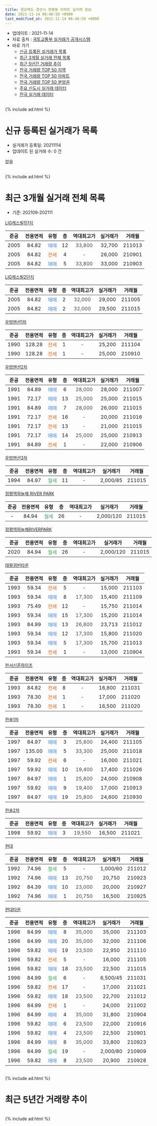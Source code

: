 ```yaml
---
title: 경상북도 경산시 정평동 아파트 실거래 정보
date: 2021-11-14 06:46:58 +0900
last_modified_at: 2021-11-14 06:46:58 +0900
---
```


* 업데이트 : 2021-11-14
* 자료 출처 : [국토교통부 실거래가 공개시스템](http://rt.molit.go.kr)
* 바로 가기
    * [신규 등록된 실거래가 목록](#신규-등록된-실거래가-목록)
    * [최근 3개월 실거래 전체 목록](#최근-3개월-실거래-전체-목록)
    * [최근 5년간 거래량 추이](#최근-5년간-거래량-추이)
    * [전국 거래량 TOP 50 지역](https://inasie.github.io/apt-trade-info/최근-3개월-전국에서-가장-거래가-많이-발생한-지역)
    * [전국 거래량 TOP 50 아파트](https://inasie.github.io/apt-trade-info/최근-3개월-전국에서-가장-거래가-많이-발생한-아파트)
    * [전국 거래량 TOP 50 분양권](https://inasie.github.io/apt-trade-info/최근-3개월-전국에서-가장-거래가-많이-발생한-분양권)
    * [주요 신도시 실거래 데이터](https://inasie.github.io/apt-trade-info/주요-신도시)
    * [전국 실거래 데이터](https://inasie.github.io/apt-trade-info/전국)
<br>
{% include ad.html %}
<br>

# 신규 등록된 실거래가 목록
* 실거래가 등록일: 20211114
* 업데이트 된 실거래 수: 0 건

없음

<br>
{% include ad.html %}
<br>

# 최근 3개월 실거래 전체 목록
* 기준: 202109-202111


[LIG캐스빌1단지](https://search.naver.com/search.naver?query=%EA%B2%BD%EC%83%81%EB%B6%81%EB%8F%84+%EA%B2%BD%EC%82%B0%EC%8B%9C+%EC%A0%95%ED%8F%89%EB%8F%99+LIG%EC%BA%90%EC%8A%A4%EB%B9%8C1%EB%8B%A8%EC%A7%80)

|준공|전용면적|유형|층|역대최고가|실거래가|거래월|
|:---:|:---:|:---:|:---:|:---:|:---:|:---:|
|2005|84.82|<span style="color:#4285f3">매매</span>|12|<span style="color:#444444">33,800</span>|32,700|211013|
|2005|84.82|<span style="color:#ff5a00">전세</span>|4|<span style="color:#444444">-</span>|26,000|210901|
|2005|84.82|<span style="color:#4285f3">매매</span>|5|<span style="color:#444444">33,800</span>|33,000|210903|

[LIG캐스빌2단지](https://search.naver.com/search.naver?query=%EA%B2%BD%EC%83%81%EB%B6%81%EB%8F%84+%EA%B2%BD%EC%82%B0%EC%8B%9C+%EC%A0%95%ED%8F%89%EB%8F%99+LIG%EC%BA%90%EC%8A%A4%EB%B9%8C2%EB%8B%A8%EC%A7%80)

|준공|전용면적|유형|층|역대최고가|실거래가|거래월|
|:---:|:---:|:---:|:---:|:---:|:---:|:---:|
|2005|84.82|<span style="color:#4285f3">매매</span>|2|<span style="color:#444444">32,000</span>|29,000|211005|
|2005|84.82|<span style="color:#4285f3">매매</span>|2|<span style="color:#444444">32,000</span>|29,500|211015|

[우방맨션1차](https://search.naver.com/search.naver?query=%EA%B2%BD%EC%83%81%EB%B6%81%EB%8F%84+%EA%B2%BD%EC%82%B0%EC%8B%9C+%EC%A0%95%ED%8F%89%EB%8F%99+%EC%9A%B0%EB%B0%A9%EB%A7%A8%EC%85%981%EC%B0%A8)

|준공|전용면적|유형|층|역대최고가|실거래가|거래월|
|:---:|:---:|:---:|:---:|:---:|:---:|:---:|
|1990|128.28|<span style="color:#ff5a00">전세</span>|1|<span style="color:#444444">-</span>|25,200|211104|
|1990|128.28|<span style="color:#ff5a00">전세</span>|1|<span style="color:#444444">-</span>|25,000|210910|

[우방맨션2차](https://search.naver.com/search.naver?query=%EA%B2%BD%EC%83%81%EB%B6%81%EB%8F%84+%EA%B2%BD%EC%82%B0%EC%8B%9C+%EC%A0%95%ED%8F%89%EB%8F%99+%EC%9A%B0%EB%B0%A9%EB%A7%A8%EC%85%982%EC%B0%A8)

|준공|전용면적|유형|층|역대최고가|실거래가|거래월|
|:---:|:---:|:---:|:---:|:---:|:---:|:---:|
|1991|84.89|<span style="color:#4285f3">매매</span>|6|<span style="color:#444444">28,000</span>|28,000|211007|
|1991|72.17|<span style="color:#4285f3">매매</span>|13|<span style="color:#444444">25,000</span>|25,000|211015|
|1991|84.89|<span style="color:#4285f3">매매</span>|7|<span style="color:#444444">28,000</span>|26,000|211015|
|1991|72.17|<span style="color:#ff5a00">전세</span>|16|<span style="color:#444444">-</span>|20,000|211016|
|1991|72.17|<span style="color:#ff5a00">전세</span>|13|<span style="color:#444444">-</span>|21,000|211015|
|1991|72.17|<span style="color:#4285f3">매매</span>|14|<span style="color:#444444">25,000</span>|25,000|210913|
|1991|84.89|<span style="color:#ff5a00">전세</span>|1|<span style="color:#444444">-</span>|22,000|210906|

[우방맨션3차](https://search.naver.com/search.naver?query=%EA%B2%BD%EC%83%81%EB%B6%81%EB%8F%84+%EA%B2%BD%EC%82%B0%EC%8B%9C+%EC%A0%95%ED%8F%89%EB%8F%99+%EC%9A%B0%EB%B0%A9%EB%A7%A8%EC%85%983%EC%B0%A8)

|준공|전용면적|유형|층|역대최고가|실거래가|거래월|
|:---:|:---:|:---:|:---:|:---:|:---:|:---:|
|1994|84.97|<span style="color:#34a853">월세</span>|11|<span style="color:#444444">-</span>|2,000/85|211015|

[정평역하늘채 RIVER PARK](https://search.naver.com/search.naver?query=%EA%B2%BD%EC%83%81%EB%B6%81%EB%8F%84+%EA%B2%BD%EC%82%B0%EC%8B%9C+%EC%A0%95%ED%8F%89%EB%8F%99+%EC%A0%95%ED%8F%89%EC%97%AD%ED%95%98%EB%8A%98%EC%B1%84+RIVER+PARK)

|준공|전용면적|유형|층|역대최고가|실거래가|거래월|
|:---:|:---:|:---:|:---:|:---:|:---:|:---:|
|-|84.94|<span style="color:#34a853">월세</span>|26|<span style="color:#444444">-</span>|2,000/120|211015|

[정평역하늘채RIVERPARK](https://search.naver.com/search.naver?query=%EA%B2%BD%EC%83%81%EB%B6%81%EB%8F%84+%EA%B2%BD%EC%82%B0%EC%8B%9C+%EC%A0%95%ED%8F%89%EB%8F%99+%EC%A0%95%ED%8F%89%EC%97%AD%ED%95%98%EB%8A%98%EC%B1%84RIVERPARK)

|준공|전용면적|유형|층|역대최고가|실거래가|거래월|
|:---:|:---:|:---:|:---:|:---:|:---:|:---:|
|2020|84.94|<span style="color:#34a853">월세</span>|26|<span style="color:#444444">-</span>|2,000/120|211015|

[태왕귀빈타운](https://search.naver.com/search.naver?query=%EA%B2%BD%EC%83%81%EB%B6%81%EB%8F%84+%EA%B2%BD%EC%82%B0%EC%8B%9C+%EC%A0%95%ED%8F%89%EB%8F%99+%ED%83%9C%EC%99%95%EA%B7%80%EB%B9%88%ED%83%80%EC%9A%B4)

|준공|전용면적|유형|층|역대최고가|실거래가|거래월|
|:---:|:---:|:---:|:---:|:---:|:---:|:---:|
|1993|59.34|<span style="color:#ff5a00">전세</span>|5|<span style="color:#444444">-</span>|15,000|211103|
|1993|59.34|<span style="color:#4285f3">매매</span>|8|<span style="color:#444444">17,300</span>|15,400|211109|
|1993|75.49|<span style="color:#ff5a00">전세</span>|12|<span style="color:#444444">-</span>|15,750|211014|
|1993|59.34|<span style="color:#4285f3">매매</span>|15|<span style="color:#444444">17,300</span>|15,200|211014|
|1993|84.99|<span style="color:#4285f3">매매</span>|13|<span style="color:#444444">26,800</span>|23,713|211012|
|1993|59.34|<span style="color:#4285f3">매매</span>|12|<span style="color:#444444">17,300</span>|15,800|211020|
|1993|59.34|<span style="color:#4285f3">매매</span>|5|<span style="color:#444444">17,300</span>|15,700|211013|
|1993|59.34|<span style="color:#ff5a00">전세</span>|1|<span style="color:#444444">-</span>|13,000|210904|

[한서신혼하이츠](https://search.naver.com/search.naver?query=%EA%B2%BD%EC%83%81%EB%B6%81%EB%8F%84+%EA%B2%BD%EC%82%B0%EC%8B%9C+%EC%A0%95%ED%8F%89%EB%8F%99+%ED%95%9C%EC%84%9C%EC%8B%A0%ED%98%BC%ED%95%98%EC%9D%B4%EC%B8%A0)

|준공|전용면적|유형|층|역대최고가|실거래가|거래월|
|:---:|:---:|:---:|:---:|:---:|:---:|:---:|
|1993|84.82|<span style="color:#ff5a00">전세</span>|8|<span style="color:#444444">-</span>|16,800|211031|
|1993|78.30|<span style="color:#ff5a00">전세</span>|1|<span style="color:#444444">-</span>|17,000|211020|
|1993|78.30|<span style="color:#ff5a00">전세</span>|1|<span style="color:#444444">-</span>|16,500|211020|

[한솔1차](https://search.naver.com/search.naver?query=%EA%B2%BD%EC%83%81%EB%B6%81%EB%8F%84+%EA%B2%BD%EC%82%B0%EC%8B%9C+%EC%A0%95%ED%8F%89%EB%8F%99+%ED%95%9C%EC%86%941%EC%B0%A8)

|준공|전용면적|유형|층|역대최고가|실거래가|거래월|
|:---:|:---:|:---:|:---:|:---:|:---:|:---:|
|1997|84.97|<span style="color:#4285f3">매매</span>|3|<span style="color:#444444">25,800</span>|24,400|211105|
|1997|135.00|<span style="color:#4285f3">매매</span>|5|<span style="color:#444444">33,300</span>|25,000|211018|
|1997|59.92|<span style="color:#ff5a00">전세</span>|6|<span style="color:#444444">-</span>|16,000|211021|
|1997|59.92|<span style="color:#4285f3">매매</span>|10|<span style="color:#444444">19,400</span>|17,400|211026|
|1997|84.97|<span style="color:#4285f3">매매</span>|1|<span style="color:#444444">25,800</span>|24,000|210908|
|1997|59.92|<span style="color:#4285f3">매매</span>|9|<span style="color:#444444">19,400</span>|17,000|210913|
|1997|84.97|<span style="color:#4285f3">매매</span>|19|<span style="color:#444444">25,800</span>|24,600|210930|

[한솔2차](https://search.naver.com/search.naver?query=%EA%B2%BD%EC%83%81%EB%B6%81%EB%8F%84+%EA%B2%BD%EC%82%B0%EC%8B%9C+%EC%A0%95%ED%8F%89%EB%8F%99+%ED%95%9C%EC%86%942%EC%B0%A8)

|준공|전용면적|유형|층|역대최고가|실거래가|거래월|
|:---:|:---:|:---:|:---:|:---:|:---:|:---:|
|1998|59.92|<span style="color:#4285f3">매매</span>|3|<span style="color:#444444">19,550</span>|16,500|211021|

[현대](https://search.naver.com/search.naver?query=%EA%B2%BD%EC%83%81%EB%B6%81%EB%8F%84+%EA%B2%BD%EC%82%B0%EC%8B%9C+%EC%A0%95%ED%8F%89%EB%8F%99+%ED%98%84%EB%8C%80)

|준공|전용면적|유형|층|역대최고가|실거래가|거래월|
|:---:|:---:|:---:|:---:|:---:|:---:|:---:|
|1992|74.96|<span style="color:#34a853">월세</span>|5|<span style="color:#444444">-</span>|1,000/60|211012|
|1992|74.96|<span style="color:#4285f3">매매</span>|13|<span style="color:#444444">20,750</span>|20,750|210923|
|1992|84.39|<span style="color:#4285f3">매매</span>|10|<span style="color:#444444">23,000</span>|20,000|210927|
|1992|74.96|<span style="color:#4285f3">매매</span>|1|<span style="color:#444444">20,750</span>|16,500|210925|

[현대타운](https://search.naver.com/search.naver?query=%EA%B2%BD%EC%83%81%EB%B6%81%EB%8F%84+%EA%B2%BD%EC%82%B0%EC%8B%9C+%EC%A0%95%ED%8F%89%EB%8F%99+%ED%98%84%EB%8C%80%ED%83%80%EC%9A%B4)

|준공|전용면적|유형|층|역대최고가|실거래가|거래월|
|:---:|:---:|:---:|:---:|:---:|:---:|:---:|
|1996|84.99|<span style="color:#4285f3">매매</span>|8|<span style="color:#444444">35,000</span>|35,000|211103|
|1996|84.99|<span style="color:#4285f3">매매</span>|20|<span style="color:#444444">35,000</span>|32,000|211106|
|1996|59.82|<span style="color:#4285f3">매매</span>|19|<span style="color:#444444">23,500</span>|22,950|211110|
|1996|59.82|<span style="color:#ff5a00">전세</span>|5|<span style="color:#444444">-</span>|16,000|211105|
|1996|59.82|<span style="color:#4285f3">매매</span>|18|<span style="color:#444444">23,500</span>|22,500|211015|
|1996|84.99|<span style="color:#34a853">월세</span>|6|<span style="color:#444444">-</span>|6,500/45|211031|
|1996|59.82|<span style="color:#ff5a00">전세</span>|17|<span style="color:#444444">-</span>|17,000|211021|
|1996|59.82|<span style="color:#4285f3">매매</span>|18|<span style="color:#444444">23,500</span>|22,700|211012|
|1996|84.99|<span style="color:#ff5a00">전세</span>|1|<span style="color:#444444">-</span>|24,000|211002|
|1996|84.99|<span style="color:#4285f3">매매</span>|4|<span style="color:#444444">35,000</span>|31,800|210904|
|1996|59.82|<span style="color:#4285f3">매매</span>|6|<span style="color:#444444">23,500</span>|22,000|210916|
|1996|59.82|<span style="color:#4285f3">매매</span>|4|<span style="color:#444444">23,500</span>|22,500|210901|
|1996|84.99|<span style="color:#4285f3">매매</span>|8|<span style="color:#444444">35,000</span>|33,800|210923|
|1996|84.99|<span style="color:#34a853">월세</span>|19|<span style="color:#444444">-</span>|2,000/80|210909|
|1996|59.82|<span style="color:#4285f3">매매</span>|8|<span style="color:#444444">23,500</span>|20,900|210928|


<br>
{% include ad.html %}
<br>

# 최근 5년간 거래량 추이


<div style="width:100%;">
    <canvas id="deal_progress" height="200"></canvas>
</div>

<script>
new Chart(document.getElementById("deal_progress"), {
    type: 'line',
    data: {
        labels: ['201611','201612','201701','201702','201703','201704','201705','201706','201707','201708','201709','201710','201711','201712','201801','201802','201803','201804','201805','201806','201807','201808','201809','201810','201811','201812','201901','201902','201903','201904','201905','201906','201907','201908','201909','201910','201911','201912','202001','202002','202003','202004','202005','202006','202007','202008','202009','202010','202011','202012','202101','202102','202103','202104','202105','202106','202107','202108','202109','202110','202111'],
        datasets: [{
            label: '매매',
            pointRadius: 1,
            data: [19, 12, 13, 18, 11, 15, 12, 35, 31, 33, 25, 19, 27, 15, 24, 14, 22, 14, 17, 174, 135, 52, 47, 44, 23, 23, 18, 13, 18, 22, 17, 26, 28, 26, 39, 38, 36, 29, 26, 32, 16, 19, 43, 65, 88, 89, 87, 100, 125, 118, 39, 30, 33, 36, 36, 13, 11, 14, 13, 15, 5],
            borderColor: "rgba(255, 201, 14, 1)",
            backgroundColor: "rgba(255, 201, 14, 0.5)",
            fill: false,
            lineTension: 0
        },{
            label: '전월세',
            pointRadius: 1,
            data: [17, 13, 11, 14, 12, 11, 11, 13, 12, 17, 13, 16, 14, 19, 24, 11, 20, 7, 5, 9, 14, 16, 11, 10, 18, 12, 15, 10, 13, 9, 16, 14, 10, 14, 14, 14, 9, 6, 17, 11, 8, 14, 6, 10, 8, 5, 11, 14, 10, 23, 31, 21, 20, 27, 31, 18, 12, 10, 5, 14, 3],
            borderColor: "rgba(0, 141, 185, 1)",
            backgroundColor: "rgba(0, 141, 185, 0.5)",
            fill: false,
            lineTension: 0
        }
        ]
    },
    options: {
        responsive: true,
        title: {
            display: false
        },
        tooltips: {
            mode: 'index',
            intersect: false
        },
        hover: {
            mode: 'nearest',
            intersect: true
        },
        scales: {
            xAxes: [{
                display: true,
                scaleLabel: {
                    display: true,
                    labelString: '년/월'
                }
            }],
            yAxes: [{
                display: true,
                ticks: {
                    suggestedMin: 0,
                },
                scaleLabel: {
                    display: true,
                    labelString: '실거래 수'
                }
            }]
        }
    }
});

</script>


<br>
{% include ad.html %}
<br>

